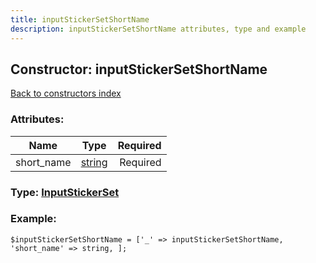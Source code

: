 ```yaml
---
title: inputStickerSetShortName
description: inputStickerSetShortName attributes, type and example
---
```

## Constructor: inputStickerSetShortName  
[Back to constructors index](index.md)



### Attributes:

| Name     |    Type       | Required |
|----------|:-------------:|---------:|
|short\_name|[string](../types/string.md) | Required|



### Type: [InputStickerSet](../types/InputStickerSet.md)


### Example:

```
$inputStickerSetShortName = ['_' => inputStickerSetShortName, 'short_name' => string, ];
```
